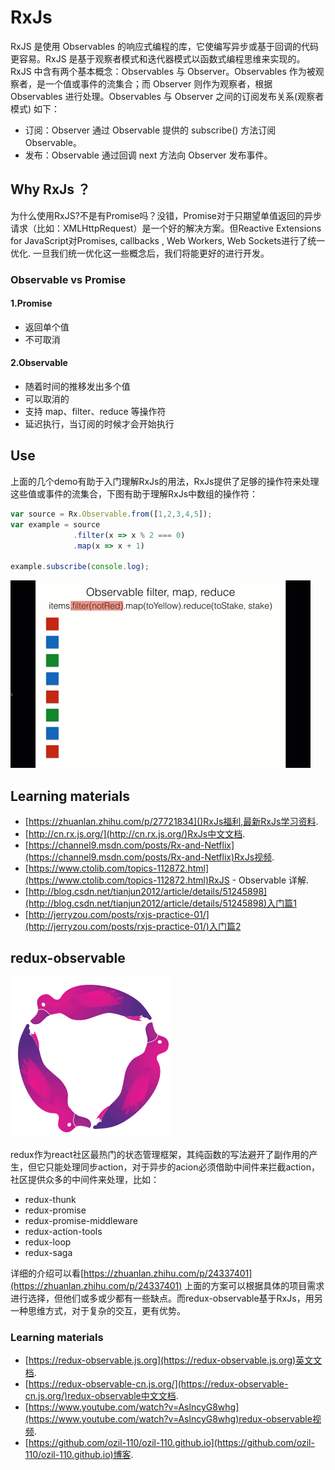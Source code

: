 # RxJs

RxJS 是使用 Observables 的响应式编程的库，它使编写异步或基于回调的代码更容易。RxJS 是基于观察者模式和迭代器模式以函数式编程思维来实现的。
RxJS 中含有两个基本概念：Observables 与 Observer。Observables 作为被观察者，是一个值或事件的流集合；而 Observer 则作为观察者，根据 Observables 
进行处理。Observables 与 Observer 之间的订阅发布关系(观察者模式) 如下：

- 订阅：Observer 通过 Observable 提供的 subscribe() 方法订阅 Observable。
- 发布：Observable 通过回调 next 方法向 Observer 发布事件。

## Why RxJs ？

为什么使用RxJS?不是有Promise吗？没错，Promise对于只期望单值返回的异步请求（比如：XMLHttpRequest）是一个好的解决方案。但Reactive Extensions for JavaScript对Promises, callbacks , Web Workers, Web Sockets进行了统一优化. 一旦我们统一优化这一些概念后，我们将能更好的进行开发。

### Observable vs Promise

#### 1.Promise

- 返回单个值
- 不可取消
  
#### 2.Observable

- 随着时间的推移发出多个值
- 可以取消的
- 支持 map、filter、reduce 等操作符
- 延迟执行，当订阅的时候才会开始执行

## Use

上面的几个demo有助于入门理解RxJs的用法，RxJs提供了足够的操作符来处理这些值或事件的流集合，下图有助于理解RxJs中数组的操作符：

```js
var source = Rx.Observable.from([1,2,3,4,5]);
var example = source
              .filter(x => x % 2 === 0)
              .map(x => x + 1)

example.subscribe(console.log);
```

![img](https://github.com/ozil-110/RxJs/blob/master/observable-operator.gif)

## Learning materials

- [https://zhuanlan.zhihu.com/p/27721834]()RxJs福利,最新RxJs学习资料.
- [http://cn.rx.js.org/](http://cn.rx.js.org/)RxJs中文文档.
- [https://channel9.msdn.com/posts/Rx-and-Netflix](https://channel9.msdn.com/posts/Rx-and-Netflix)RxJs视频.
- [https://www.ctolib.com/topics-112872.html](https://www.ctolib.com/topics-112872.html)RxJS - Observable 详解.
- [http://blog.csdn.net/tianjun2012/article/details/51245898](http://blog.csdn.net/tianjun2012/article/details/51245898)入门篇1
- [http://jerryzou.com/posts/rxjs-practice-01/](http://jerryzou.com/posts/rxjs-practice-01/)入门篇2

## redux-observable

![img](https://github.com/ozil-110/RxJs/blob/master/logo-small.gif)

redux作为react社区最热门的状态管理框架，其纯函数的写法避开了副作用的产生，但它只能处理同步action，对于异步的acion必须借助中间件来拦截action，社区提供众多的中间件来处理，比如：

- redux-thunk
- redux-promise
- redux-promise-middleware
- redux-action-tools
- redux-loop
- redux-saga

详细的介绍可以看[https://zhuanlan.zhihu.com/p/24337401](https://zhuanlan.zhihu.com/p/24337401)
上面的方案可以根据具体的项目需求进行选择，但他们或多或少都有一些缺点。而redux-observable基于RxJs，用另一种思维方式，对于复杂的交互，更有优势。

### Learning materials

- [https://redux-observable.js.org](https://redux-observable.js.org)英文文档.
- [https://redux-observable-cn.js.org/](https://redux-observable-cn.js.org/)redux-observable中文文档.
- [https://www.youtube.com/watch?v=AslncyG8whg](https://www.youtube.com/watch?v=AslncyG8whg)redux-observable视频.
- [https://github.com/ozil-110/ozil-110.github.io](https://github.com/ozil-110/ozil-110.github.io)博客.
